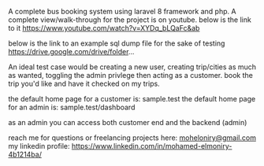 
A complete bus booking system using laravel 8 framework and php.
A complete view/walk-through for the project is on youtube. below is the link to it 
https://www.youtube.com/watch?v=XYDq_bLQaFc&ab

below is the link to an example sql dump file for the sake of testing
https://drive.google.com/drive/folder...

An ideal test case would be creating a new user, creating trip/cities as much as wanted, toggling the admin privlege then acting as a customer. book the trip you'd like and have it checked on my trips.

the default home page for a customer is: sample.test
the default home page for an admin is: sample.test/dashboard

as an admin you can access both customer end and the backend (admin)

reach me for questions or freelancing projects here: moheloniry@gmail.com
my linkedin profile: https://www.linkedin.com/in/mohamed-elmoniry-4b1214ba/
